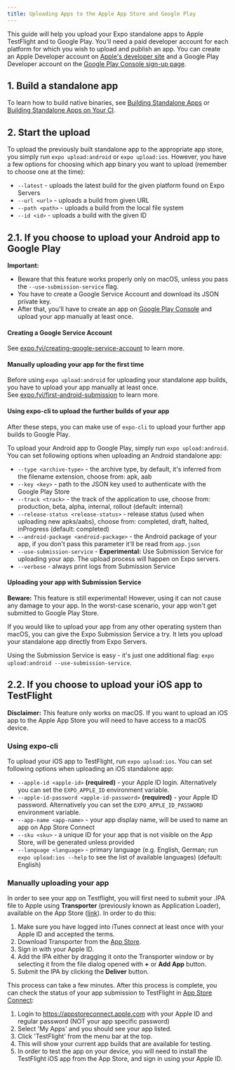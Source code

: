 ```yaml
---
title: Uploading Apps to the Apple App Store and Google Play
---
```


This guide will help you upload your Expo standalone apps to Apple TestFlight and to Google Play.
You'll need a paid developer account for each platform for which you wish to upload and publish an app. You can create an Apple Developer account on [Apple's developer site](https://developer.apple.com/account/) and a Google Play Developer account on the [Google Play Console sign-up page](https://play.google.com/apps/publish/signup/).

## 1. Build a standalone app

To learn how to build native binaries, see [Building Standalone Apps](../building-standalone-apps/) or [Building Standalone Apps on Your CI](../turtle-cli).

## 2. Start the upload

To upload the previously built standalone app to the appropriate app store, you simply run `expo upload:android` or `expo upload:ios`. However, you have a few options for choosing which app binary you want to upload (remember to choose one at the time):

- `--latest` - uploads the latest build for the given platform found on Expo Servers
- `--url <url>` - uploads a build from given URL
- `--path <path>` - uploads a build from the local file system
- `--id <id>` - uploads a build with the given ID

## 2.1. If you choose to upload your Android app to Google Play

**Important:**

- Beware that this feature works properly only on macOS, unless you pass the `--use-submission-service` flag.
- You have to create a Google Service Account and download its JSON private key.
- After that, you'll have to create an app on [Google Play Console](https://play.google.com/apps/publish/) and upload your app manually at least once.

#### Creating a Google Service Account

See [expo.fyi/creating-google-service-account](https://expo.fyi/creating-google-service-account) to learn more.

#### Manually uploading your app for the first time

Before using `expo upload:android` for uploading your standalone app builds, you have to upload your app manually at least once.<br>
See [expo.fyi/first-android-submission](https://expo.fyi/first-android-submission) to learn more.

#### Using expo-cli to upload the further builds of your app

After these steps, you can make use of `expo-cli` to upload your further app builds to Google Play.

To upload your Android app to Google Play, simply run `expo upload:android`. You can set following options when uploading an Android standalone app:

- `--type <archive-type>` - the archive type, by default, it's inferred from the filename extension, choose from: apk, aab
- `--key <key>` - path to the JSON key used to authenticate with the Google Play Store
- `--track <track>` - the track of the application to use, choose from: production, beta, alpha, internal, rollout (default: internal)
- `--release-status <release-status>` - release status (used when uploading new apks/aabs), choose from: completed, draft, halted, inProgress (default: completed)
- `--android-package <android-package>` - the Android package of your app, if you don't pass this parameter it'll be read from `app.json`
- `--use-submission-service` - **Experimental:** Use Submission Service for uploading your app. The upload process will happen on Expo servers.
- `--verbose` - always print logs from Submission Service

#### Uploading your app with Submission Service

**Beware:** This feature is still experimental! However, using it can not cause any damage to your app. In the worst-case scenario, your app won't get submitted to Google Play Store.

If you would like to upload your app from any other operating system than macOS, you can give the Expo Submission Service a try. It lets you upload your standalone app directly from Expo Servers.

Using the Submission Service is easy - it's just one additional flag: `expo upload:android --use-submission-service`.

## 2.2. If you choose to upload your iOS app to TestFlight

**Disclaimer:** This feature only works on macOS. If you want to upload an iOS app to the Apple App Store you will need to have access to a macOS device.

### Using expo-cli

To upload your iOS app to TestFlight, run `expo upload:ios`. You can set following options when uploading an iOS standalone app:

- `--apple-id <apple-id>` **(required)** - your Apple ID login. Alternatively you can set the `EXPO_APPLE_ID` environment variable.
- `--apple-id-password <apple-id-password>` **(required)** - your Apple ID password. Alternatively you can set the `EXPO_APPLE_ID_PASSWORD` environment variable.
- `--app-name <app-name>` - your app display name, will be used to name an app on App Store Connect
- `--sku <sku>` - a unique ID for your app that is not visible on the App Store, will be generated unless provided
- `--language <language>` - primary language (e.g. English, German; run `expo upload:ios --help` to see the list of available languages) (default: English)

### Manually uploading your app

In order to see your app on Testflight, you will first need to submit your .IPA file to Apple using **Transporter** (previously known as Application Loader), available on the App Store ([link](https://apps.apple.com/app/transporter/id1450874784)). In order to do this:

1. Make sure you have logged into iTunes connect at least once with your Apple ID and accepted the terms.
2. Download Transporter from the [App Store](https://apps.apple.com/app/transporter/id1450874784).
3. Sign in with your Apple ID.
4. Add the IPA either by dragging it onto the Transporter window or by selecting it from the file dialog opened with **+** or **Add App** button.
5. Submit the IPA by clicking the **Deliver** button.

This process can take a few minutes. After this process is complete, you can check the status of your app submission to TestFlight in [App Store Connect](https://appstoreconnect.apple.com):

1. Login to https://appstoreconnect.apple.com with your Apple ID and regular password (NOT your app specific password)
2. Select 'My Apps' and you should see your app listed.
3. Click 'TestFlight' from the menu bar at the top.
4. This will show your current app builds that are available for testing.
5. In order to test the app on your device, you will need to install the TestFlight iOS app from the App Store, and sign in using your Apple ID.
